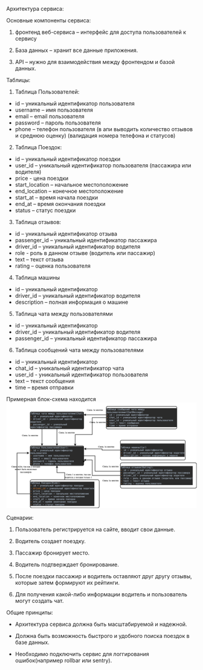 Архитектура сервиса:

Основные компоненты сервиса:

1. фронтенд веб-сервиса – интерфейс для доступа пользователей к сервису

2. База данных – хранит все данные приложения.

3. API – нужно для взаимодействия между фронтендом и базой данных.


Таблицы:

1. Таблица Пользователей:
- id – уникальный идентификатор пользователя
- username – имя пользователя
- email – email пользователя
- password – пароль пользователя
- phone – телефон пользователя
  (в апи выводить количество отзывов и среднюю оценку)
  (валидация номера телефона и статусов)

2. Таблица Поездок:
- id – уникальный идентификатор поездки
- user_id – уникальный идентификатор пользователя (пассажира или водителя)
- price - цена поездки
- start_location – начальное местоположение
- end_location – конечное местоположение
- start_at – время начала поездки
- end_at – время окончания поездки
- status – статус поездки

3. Таблица отзывов:
- id – уникальный идентификатор отзыва
- passenger_id – уникальный идентификатор пассажира
- driver_id – уникальный идентификатор водителя
- role - роль в данном отзыве (водитель или  пассажир)
- text – текст отзыва
- rating – оценка пользователя

4. Таблица машины 
- id – уникальный идентификатор
- driver_id – уникальный идентификатор водителя
- description – полная информация о машине

5. Таблица чата между пользователями 
- id – уникальный идентификатор
- driver_id – уникальный идентификатор водителя
- passenger_id – уникальный идентификатор пассажира

6. Таблица сообщений чата между пользователями 
- id – уникальный идентификатор
- chat_id – уникальный идентификатор чата
- user_id - уникальный идентификатор пользователя
- text – текст сообщения
- time – время отправки

Примерная блок-схема находится ![тут](/images/service_schema.jpeg)

Сценарии:

1. Пользователь регистрируется на сайте, вводит свои данные.

2. Водитель создает поездку.

3. Пассажир бронирует место.

4. Водитель подтверждает бронирование.

5. После поездки пассажир и водитель оставляют друг другу отзывы, которые затем формируют их рейтинги.

6. Для получения какой-либо информации водитель и пользователь могут создать чат.

Общие принципы:

- Архитектура сервиса должна быть масштабируемой и надежной.

- Должна быть возможность быстрого и удобного поиска поездок в базе данных.

- Необходимо подключить сервис для логгирования ошибок(например rollbar или sentry).